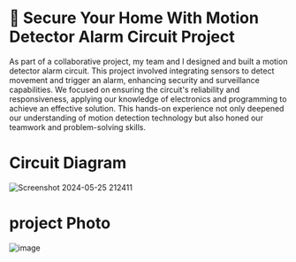 

# 🔧 Secure Your Home With Motion Detector Alarm Circuit Project

As part of a collaborative project, my team and I designed and built a motion detector alarm circuit. This project involved integrating sensors to detect movement and trigger an alarm, enhancing security and surveillance capabilities. We focused on ensuring the circuit's reliability and responsiveness, applying our knowledge of electronics and programming to achieve an effective solution. This hands-on experience not only deepened our understanding of motion detection technology but also honed our teamwork and problem-solving skills.

# Circuit Diagram
![Screenshot 2024-05-25 212411](https://github.com/RAAFSAAN0/MOTION-DETECTOR-ALARM-CIRCUIT/assets/164877790/e671a5a5-9f97-4d12-b237-48a6cec923b4)

# project Photo
![image](https://github.com/RAAFSAAN0/MOTION-DETECTOR-ALARM-CIRCUIT/assets/164877790/121a3f1f-9dde-4c88-abff-254dbe2ab079)


